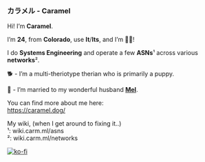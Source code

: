 ### カラメル - Caramel
Hi! I’m **Caramel**.

I’m **24**, from **Colorado**, use **It**/**Its**, and I’m 🏳️‍⚧️!

I do **Systems Engineering** and operate a few **ASNs**¹ across various **networks**².

🐕 - I’m a multi-theriotype therian who is primarily a puppy.

💍 - I’m married to my wonderful husband [**Mel**](https://devil.horse).

You can find more about me here:\
https://caramel.dog/

My wiki, (when I get around to fixing it..)\
¹: wiki.carm.ml/asns\
²: wiki.carm.ml/networks

[![ko-fi](https://www.ko-fi.com/img/githubbutton_sm.svg)](https://ko-fi.com/V7V818EW0)
